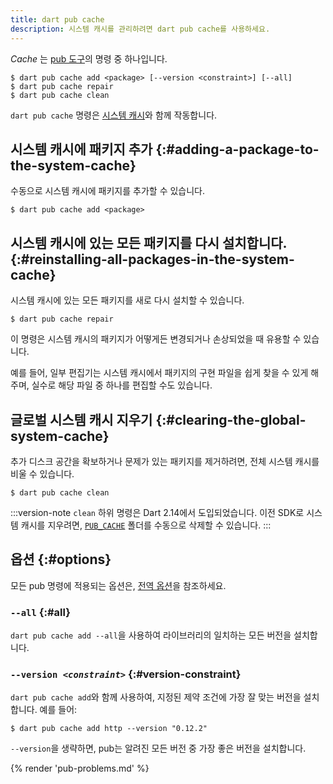 ```yaml
---
title: dart pub cache
description: 시스템 캐시를 관리하려면 dart pub cache를 사용하세요.
---
```


_Cache_ 는 [pub 도구](/tools/pub/cmd)의 명령 중 하나입니다.

```plaintext
$ dart pub cache add <package> [--version <constraint>] [--all]
$ dart pub cache repair
$ dart pub cache clean
```

`dart pub cache` 명령은 [시스템 캐시](/tools/pub/glossary#system-cache)와 함께 작동합니다.

## 시스템 캐시에 패키지 추가 {:#adding-a-package-to-the-system-cache}

수동으로 시스템 캐시에 패키지를 추가할 수 있습니다.

```console
$ dart pub cache add <package>
```

## 시스템 캐시에 있는 모든 패키지를 다시 설치합니다. {:#reinstalling-all-packages-in-the-system-cache}

시스템 캐시에 있는 모든 패키지를 새로 다시 설치할 수 있습니다.

```console
$ dart pub cache repair
```

이 명령은 시스템 캐시의 패키지가 어떻게든 변경되거나 손상되었을 때 유용할 수 있습니다.

예를 들어, 일부 편집기는 시스템 캐시에서 패키지의 구현 파일을 쉽게 찾을 수 있게 해주며, 
실수로 해당 파일 중 하나를 편집할 수도 있습니다.

## 글로벌 시스템 캐시 지우기 {:#clearing-the-global-system-cache}

추가 디스크 공간을 확보하거나 문제가 있는 패키지를 제거하려면, 전체 시스템 캐시를 비울 수 있습니다.

```console
$ dart pub cache clean
```

:::version-note
`clean` 하위 명령은 Dart 2.14에서 도입되었습니다. 
이전 SDK로 시스템 캐시를 지우려면, [`PUB_CACHE`][] 폴더를 수동으로 삭제할 수 있습니다.
:::

[`PUB_CACHE`]: /tools/pub/environment-variables

## 옵션 {:#options}

모든 pub 명령에 적용되는 옵션은, [전역 옵션](/tools/pub/cmd#global-options)을 참조하세요.

### `--all` {:#all}

`dart pub cache add --all`을 사용하여 라이브러리의 일치하는 모든 버전을 설치합니다.

### `--version `_`<constraint>`_ {:#version-constraint}

`dart pub cache add`와 함께 사용하여, 지정된 제약 조건에 가장 잘 맞는 버전을 설치합니다. 예를 들어:

```console
$ dart pub cache add http --version "0.12.2"
```

`--version`을 생략하면, pub는 알려진 모든 버전 중 가장 좋은 버전을 설치합니다.


{% render 'pub-problems.md' %}
